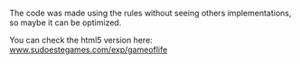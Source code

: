 The code was made using the rules without seeing others implementations, so maybe it can be optimized.  

You can check the html5 version here:  
www.sudoestegames.com/exp/gameoflife
